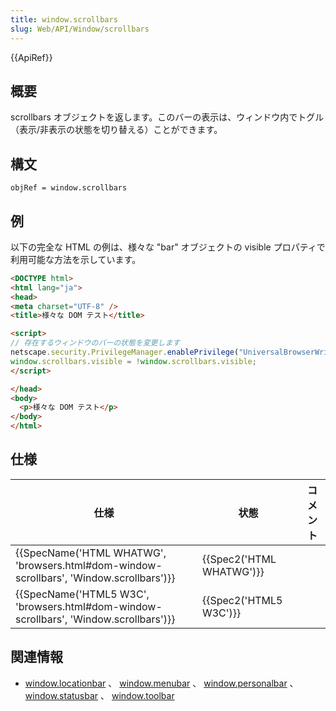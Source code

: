 ```yaml
---
title: window.scrollbars
slug: Web/API/Window/scrollbars
---
```


{{ApiRef}}

## 概要

scrollbars オブジェクトを返します。このバーの表示は、ウィンドウ内でトグル（表示/非表示の状態を切り替える）ことができます。

## 構文

```
objRef = window.scrollbars
```

## 例

以下の完全な HTML の例は、様々な "bar" オブジェクトの visible プロパティで利用可能な方法を示しています。

```html
<DOCTYPE html>
<html lang="ja">
<head>
<meta charset="UTF-8" />
<title>様々な DOM テスト</title>

<script>
// 存在するウィンドウのバーの状態を変更します
netscape.security.PrivilegeManager.enablePrivilege("UniversalBrowserWrite");
window.scrollbars.visible = !window.scrollbars.visible;
</script>

</head>
<body>
  <p>様々な DOM テスト</p>
</body>
</html>
```

## 仕様

| 仕様                                                                                                                 | 状態                             | コメント |
| -------------------------------------------------------------------------------------------------------------------- | -------------------------------- | -------- |
| {{SpecName('HTML WHATWG', 'browsers.html#dom-window-scrollbars', 'Window.scrollbars')}} | {{Spec2('HTML WHATWG')}} |          |
| {{SpecName('HTML5 W3C', 'browsers.html#dom-window-scrollbars', 'Window.scrollbars')}}     | {{Spec2('HTML5 W3C')}}     |          |

## 関連情報

- [window.locationbar](/ja/docs/DOM/window.locationbar) 、 [window.menubar](/ja/docs/DOM/window.menubar) 、 [window.personalbar](/ja/docs/DOM/window.personalbar) 、 [window.statusbar](/ja/docs/DOM/window.statusbar) 、 [window.toolbar](/ja/docs/DOM/window.toolbar)
